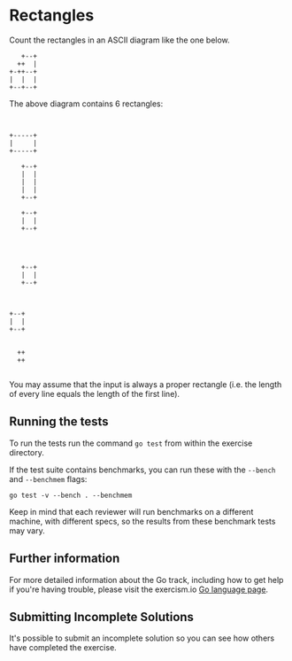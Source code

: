 # Rectangles

Count the rectangles in an ASCII diagram like the one below.

```text
   +--+
  ++  |
+-++--+
|  |  |
+--+--+
```

The above diagram contains 6 rectangles:

```text


+-----+
|     |
+-----+
```

```text
   +--+
   |  |
   |  |
   |  |
   +--+
```

```text
   +--+
   |  |
   +--+


```

```text


   +--+
   |  |
   +--+
```

```text


+--+
|  |
+--+
```

```text

  ++
  ++


```

You may assume that the input is always a proper rectangle (i.e. the length of
every line equals the length of the first line).

## Running the tests

To run the tests run the command `go test` from within the exercise directory.

If the test suite contains benchmarks, you can run these with the `--bench` and `--benchmem`
flags:

    go test -v --bench . --benchmem

Keep in mind that each reviewer will run benchmarks on a different machine, with
different specs, so the results from these benchmark tests may vary.

## Further information

For more detailed information about the Go track, including how to get help if
you're having trouble, please visit the exercism.io [Go language page](http://exercism.io/languages/go/resources).

## Submitting Incomplete Solutions
It's possible to submit an incomplete solution so you can see how others have completed the exercise.
